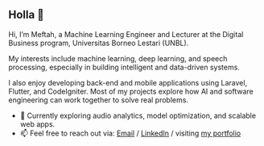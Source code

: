 ## Holla 👋

Hi, I’m Meftah, a Machine Learning Engineer and Lecturer at the Digital Business program, Universitas Borneo Lestari (UNBL).

My interests include machine learning, deep learning, and speech processing, especially in building intelligent and data-driven systems.

I also enjoy developing back-end and mobile applications using Laravel, Flutter, and CodeIgniter. Most of my projects explore how AI and software engineering can work together to solve real problems.

- 🌱 Currently exploring audio analytics, model optimization, and scalable web apps.
- 📫 Feel free to reach out via: [Email](mailto:meftah.mafazy@gmail.com) / [LinkedIn](linkedin.com/in/meftahmafazy) / visiting [my portfolio](https://meftahmafazy.github.io/)
